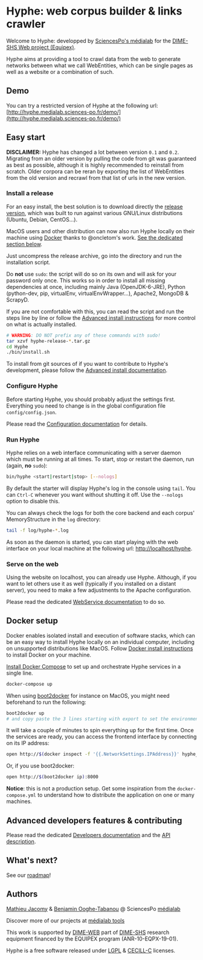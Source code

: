 # Hyphe: web corpus builder & links crawler

Welcome to Hyphe: developped by [SciencesPo's médialab](http://www.medialab.sciences-po.fr/) for the [DIME-SHS Web project (Equipex)](http://www.sciencespo.fr/dime-shs/).

Hyphe aims at providing a tool to crawl data from the web to generate networks between what we call WebEntities, which can be single pages as well as a website or a combination of such.

## Demo

You can try a restricted version of Hyphe at the following url: [http://hyphe.medialab.sciences-po.fr/demo/](http://hyphe.medialab.sciences-po.fr/demo/)


## Easy start

__DISCLAIMER:__ Hyphe has changed a lot between version `0.1` and `0.2`. Migrating from an older version by pulling the code from git was guaranteed as best as possible, although it is highly recommended to reinstall from scratch. Older corpora can be reran by exporting the list of WebEntities from the old version and recrawl from that list of urls in the new version.


### Install a release

For an easy install, the best solution is to download directly the [release version](https://github.com/medialab/Hypertext-Corpus-Initiative/releases), which was built to run against various GNU/Linux distributions (Ubuntu, Debian, CentOS...).

MacOS users and other distribution can now also run Hyphe locally on their machine using [Docker](https://www.docker.com) thanks to @oncletom's work. [See the dedicated section below](#docker-setup).

Just uncompress the release archive, go into the directory and run the installation script.

Do __not__ use `sudo`: the script will do so on its own and will ask for your password only once. This works so in order to install all missing dependencies at once, including mainly Java (OpenJDK-6-JRE), Python (python-dev, pip, virtualEnv, virtualEnvWrapper...), Apache2, MongoDB & ScrapyD.

If you are not comfortable with this, you can read the script and run the steps line by line or follow the [Advanced install instructions](doc/install.md) for more control on what is actually installed.

```bash
# WARNING: DO NOT prefix any of these commands with sudo!
tar xzvf hyphe-release-*.tar.gz
cd Hyphe
./bin/install.sh
```

To install from git sources of if you want to contribute to Hyphe's development, please follow the [Advanced install documentation](doc/install.md).


### Configure Hyphe

Before starting Hyphe, you should probably adjust the settings first. Everything you need to change is in the global configuration file ```config/config.json```.

Please read the [Configuration documentation](doc/config.md) for details.


### Run Hyphe

Hyphe relies on a web interface communicating with a server daemon which must be running at all times.
To start, stop or restart the daemon, run (again, __no__ `sudo`):

```bash
bin/hyphe <start|restart|stop> [--nologs]
```

By default the starter will display Hyphe's log in the console using ```tail```. You can ```Ctrl-C``` whenever you want without shutting it off. Use the ```--nologs``` option to disable this.

You can always check the logs for both the core backend and each corpus' MemoryStructure in the ```log``` directory:

```bash
tail -f log/hyphe-*.log
```

As soon as the daemon is started, you can start playing with the web interface on your local machine at the following url: [http://localhost/hyphe](http://localhost/hyphe).


### Serve on the web

Using the website on localhost, you can already use Hyphe. Although, if you want to let others use it as well (typically if you installed on a distant server), you need to make a few adjustments to the Apache configuration.

Please read the dedicated [WebService documentation](doc/serve.md) to do so.

## Docker setup

Docker enables isolated install and execution of software stacks, which can be an easy way to install Hyphe locally on an individual computer, including on unsupported distributions like MacOS.
Follow [Docker install instructions](https://docs.docker.com/installation/) to install Docker on your machine.

[Install Docker Compose](https://docs.docker.com/compose/install/) to set up and orchestrate Hyphe services in a single line.

```bash
docker-compose up
```

When using [boot2docker](http://boot2docker.io/) for instance on MacOS, you might need beforehand to run the following:
```bash
boot2docker up
# and copy paste the 3 lines starting with export to set the environment variables
```

It will take a couple of minutes to spin everything up for the first time.
Once the services are ready, you can access the frontend interface by connecting on its IP address:

```bash
open http://$(docker inspect -f '{{.NetworkSettings.IPAddress}}' hyphe_frontend_1):8000
```

Or, if you use boot2docker:

```bash
open http://$(boot2docker ip):8000
```

**Notice**: this is not a production setup. Get some inspiration from the `docker-compose.yml` to understand how to distribute the application on one or many machines.


## Advanced developers features & contributing

Please read the dedicated [Developers documentation](doc/dev.md) and the [API description](doc/api.md).


## What's next?

See our [roadmap](doc/roadmap.md)!


## Authors

[Mathieu Jacomy](https://github.com/jacomyma) & [Benjamin Ooghe-Tabanou](https://github.com/boogheta) @ SciencesPo [médialab](https://github.com/medialab)

Discover more of our projects at [médialab tools](http://tools.medialab.sciences-po.fr/)

This work is supported by [DIME-WEB](http://dimeweb.dime-shs.sciences-po.fr/) part of [DIME-SHS](http://www.sciencespo.fr/dime-shs/) research equipment financed by the EQUIPEX program (ANR-10-EQPX-19-01).

Hyphe is a free software released under [LGPL](LICENSE.LGPL) &amp; [CECILL-C](LICENSE.CECILL-C) licenses.
